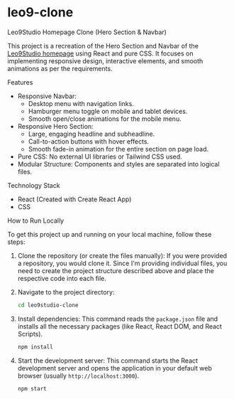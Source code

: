 
# leo9-clone
Leo9Studio Homepage Clone (Hero Section & Navbar)

This project is a recreation of the Hero Section and Navbar of the [Leo9Studio homepage](https://leo9studio.com/) using React and pure CSS. It focuses on implementing responsive design, interactive elements, and smooth animations as per the requirements.

Features

- Responsive Navbar:
    -   Desktop menu with navigation links.
    -   Hamburger menu toggle on mobile and tablet devices.
    -   Smooth open/close animations for the mobile menu.
-   Responsive Hero Section:
    -   Large, engaging headline and subheadline.
    -   Call-to-action buttons with hover effects.
    -   Smooth fade-in animation for the entire section on page load.
-   Pure CSS: No external UI libraries or Tailwind CSS used.
-   Modular Structure: Components and styles are separated into logical files.

Technology Stack

-   React (Created with Create React App)
-   CSS 

 How to Run Locally

To get this project up and running on your local machine, follow these steps:

1.  Clone the repository (or create the files manually):
    If you were provided a repository, you would clone it. Since I'm providing individual files, you need to create the project structure described above and place the respective code into each file.

2.  Navigate to the project directory:
    ```bash
    cd leo9studio-clone
    ```

3.  Install dependencies:
    This command reads the `package.json` file and installs all the necessary packages (like React, React DOM, and React Scripts).
    ```bash
    npm install
    ```

4.  Start the development server:
    This command starts the React development server and opens the application in your default web browser (usually `http://localhost:3000`).
    ```bash
    npm start
    ```
